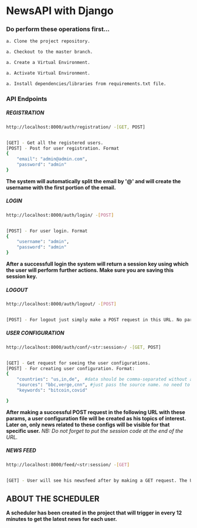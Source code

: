 # NewsAPI with Django


### Do perform these operations first...
```sh
a. Clone the project repository.
```
```sh
a. Checkout to the master branch.
```
```sh
a. Create a Virtual Environment.
```
```sh
a. Activate Virtual Environment.
```
```sh
a. Install dependencies/libraries from requirements.txt file.
```

### API Endpoints

##### REGISTRATION
```sh
http://localhost:8000/auth/registration/ -[GET, POST]


[GET] - Get all the registered users.
[POST] - Post for user registration. Format
{
    "email": "admin@admin.com",
    "password": "admin"
}
```
**The system will automatically split the email by '@' and will create the username with the first portion of the email.**


##### LOGIN
```sh
http://localhost:8000/auth/login/ -[POST]


[POST] - For user login. Format
{
    "username": "admin",
    "password": "admin"
}
```
**After a successfull login the system will return a session key using which the user will perform further actions. Make sure you are saving this session key.**

##### LOGOUT
```sh
http://localhost:8000/auth/logout/ -[POST]


[POST] - For logout just simply make a POST request in this URL. No parameters need to be passed here.
```

##### USER CONFIGURATION
```sh
http://localhost:8000/auth/conf/<str:session>/ -[GET, POST]


[GET] - Get request for seeing the user configurations.
[POST] - For creating user configuration. Format:
{
    "countries": "us,in,de",  #data should be comma-separated without any space.
    "sources": "bbc,verge,cnn", #just pass the source name. no need to add any special symbol e.g bbc-news.
    "keywords": "bitcoin,covid"

}
```
**After making a successful POST request in the following URL with these params, a user configuration file will be created as his topics of interest. Later on, only news related to these configs will be visible for that specific user.**
*NB: Do not forget to put the session code at the end of the URL.*


##### NEWS FEED
```sh
http://localhost:8000/feed/<str:session/ -[GET]


[GET] - User will see his newsfeed after by making a GET request. The URL should contain the session code as well. For the first request, it may take a few time to fetch all the data from the API server.
```
## ABOUT THE SCHEDULER
**A scheduler has been created in the project that will trigger in every 12 minutes to get the latest news for each user.**



